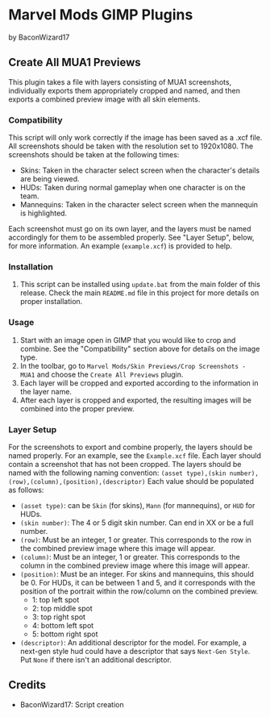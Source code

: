 # Marvel Mods GIMP Plugins
by BaconWizard17
## Create All MUA1 Previews
This plugin takes a file with layers consisting of MUA1 screenshots, individually exports them appropriately cropped and named, and then exports a combined preview image with all skin elements.

### Compatibility
This script will only work correctly if the image has been saved as a .xcf file. All screenshots should be taken with the resolution set to 1920x1080. The screenshots should be taken at the following times:
- Skins: Taken in the character select screen when the character's details are being viewed.
- HUDs: Taken during normal gameplay when one character is on the team.
- Mannequins: Taken in the character select screen when the mannequin is highlighted.

Each screenshot must go on its own layer, and the layers must be named accordingly for them to be assembled properly. See "Layer Setup", below, for more information. An example (`example.xcf`) is provided to help.

### Installation
 1. This script can be installed using `update.bat` from the main folder of this release. Check the main `README.md` file in this project for more details on proper installation.

### Usage
1. Start with an image open in GIMP that you would like to crop and combine. See the "Compatibility" section above for details on the image type.
2. In the toolbar, go to `Marvel Mods/Skin Previews/Crop Screenshots - MUA1` and choose the `Create All Previews` plugin.
3. Each layer will be cropped and exported according to the information in the layer name. 
4. After each layer is cropped and exported, the resulting images will be combined into the proper preview.

### Layer Setup
For the screenshots to export and combine properly, the layers should be named properly. For an example, see the `Example.xcf` file. Each layer should contain a screenshot that has not been cropped. The layers should be named with the following naming convention:
`(asset type),(skin number),(row),(column),(position),(descriptor)`
Each value should be populated as follows:
- `(asset type)`: can be `Skin` (for skins), `Mann` (for mannequins), or `HUD` for HUDs.
- `(skin number)`: The 4 or 5 digit skin number. Can end in XX or be a full number.
- `(row)`: Must be an integer, 1 or greater. This corresponds to the row in the combined preview image where this image will appear.
- `(column)`: Must be an integer, 1 or greater. This corresponds to the column in the combined preview image where this image will appear.
- `(position)`: Must be an integer. For skins and mannequins, this should be 0. For HUDs, it can be between 1 and 5, and it corresponds with the position of the portrait within the row/column on the combined preview.
   - 1: top left spot
   - 2: top middle spot
   - 3: top right spot
   - 4: bottom left spot
   - 5: bottom right spot
- `(descriptor)`: An additional descriptor for the model. For example, a next-gen style hud could have a descriptor that says `Next-Gen Style`. Put `None` if there isn't an additional descriptor.

## Credits
- BaconWizard17: Script creation